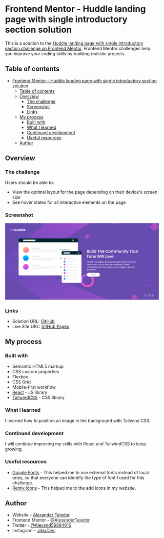 # Frontend Mentor - Huddle landing page with single introductory section solution

This is a solution to the [Huddle landing page with single introductory section challenge on Frontend Mentor](https://www.frontendmentor.io/challenges/huddle-landing-page-with-a-single-introductory-section-B_2Wvxgi0). Frontend Mentor challenges help you improve your coding skills by building realistic projects. 

## Table of contents

- [Frontend Mentor - Huddle landing page with single introductory section solution](#frontend-mentor---huddle-landing-page-with-single-introductory-section-solution)
  - [Table of contents](#table-of-contents)
  - [Overview](#overview)
    - [The challenge](#the-challenge)
    - [Screenshot](#screenshot)
    - [Links](#links)
  - [My process](#my-process)
    - [Built with](#built-with)
    - [What I learned](#what-i-learned)
    - [Continued development](#continued-development)
    - [Useful resources](#useful-resources)
  - [Author](#author)

## Overview

### The challenge

Users should be able to:

- View the optimal layout for the page depending on their device's screen size
- See hover states for all interactive elements on the page

### Screenshot

![](./src/assets/img/screencapture.png)

### Links

- Solution URL: [GitHub](https://github.com/AlexanderTejedor/Huddle-landing-page-with-a-single-introductory-section)
- Live Site URL: [GitHub Pages](https://alexandertejedor.github.io/Huddle-landing-page-with-a-single-introductory-section/)

## My process

### Built with

- Semantic HTML5 markup
- CSS custom properties
- Flexbox
- CSS Grid
- Mobile-first workflow
- [React](https://reactjs.org/) - JS library
- [TailwindCSS](https://tailwindcss.com/) - CSS library

### What I learned

I learned how to position an image in the background with Tailwind CSS.

### Continued development

I will continue improving my skills with React and TailwindCSS to keep growing.

### Useful resources

- [Google Fonts](https://fonts.google.com/) - This helped me to use external fonts instead of local ones, so that everyone can identify the type of font I used for this challenge.
- [Remix Icons](https://remixicon.com/) - This helped me to the add icons in my website.

## Author

- Website - [Alexander Tejedor](https://github.com/AlexanderTejedor)
- Frontend Mentor - [@AlexanderTejedor](https://www.frontendmentor.io/profile/AlexanderTejedor)
- Twitter - [@Alexand59894016](https://x.com/Alexand59894016)
- Instagram - [_.alexDev._](https://www.instagram.com/_.alexdev._/?hl=es)